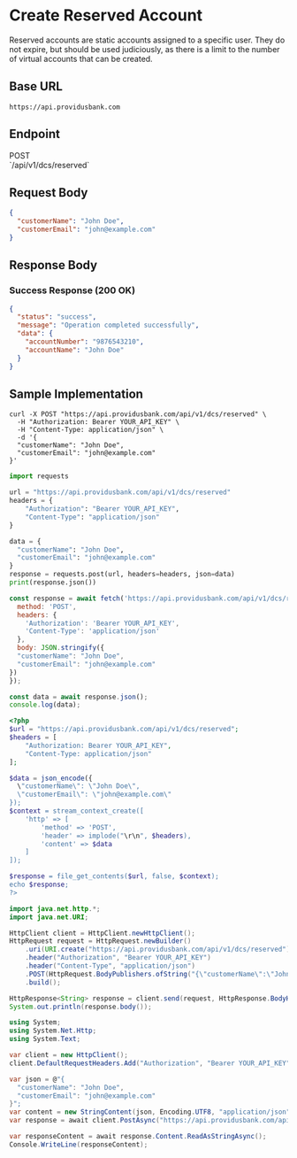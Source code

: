 # Create Reserved Account

Reserved accounts are static accounts assigned to a specific user. They do not expire, but should be used judiciously, as there is a limit to the number of virtual accounts that can be created.

## Base URL

```
https://api.providusbank.com
```

## Endpoint

<div class="method post">POST</div> `/api/v1/dcs/reserved`



## Request Body

```json
{
  "customerName": "John Doe",
  "customerEmail": "john@example.com"
}
```


## Response Body

### Success Response (200 OK)

```json
{
  "status": "success",
  "message": "Operation completed successfully",
  "data": {
    "accountNumber": "9876543210",
    "accountName": "John Doe"
  }
}
```

## Sample Implementation

```curl
curl -X POST "https://api.providusbank.com/api/v1/dcs/reserved" \
  -H "Authorization: Bearer YOUR_API_KEY" \
  -H "Content-Type: application/json" \
  -d '{
  "customerName": "John Doe",
  "customerEmail": "john@example.com"
}'
```

```python
import requests

url = "https://api.providusbank.com/api/v1/dcs/reserved"
headers = {
    "Authorization": "Bearer YOUR_API_KEY",
    "Content-Type": "application/json"
}

data = {
  "customerName": "John Doe",
  "customerEmail": "john@example.com"
}
response = requests.post(url, headers=headers, json=data)
print(response.json())
```

```javascript
const response = await fetch('https://api.providusbank.com/api/v1/dcs/reserved', {
  method: 'POST',
  headers: {
    'Authorization': 'Bearer YOUR_API_KEY',
    'Content-Type': 'application/json'
  },
  body: JSON.stringify({
  "customerName": "John Doe",
  "customerEmail": "john@example.com"
})
});

const data = await response.json();
console.log(data);
```

```php
<?php
$url = "https://api.providusbank.com/api/v1/dcs/reserved";
$headers = [
    "Authorization: Bearer YOUR_API_KEY",
    "Content-Type: application/json"
];

$data = json_encode({
  \"customerName\": \"John Doe\",
  \"customerEmail\": \"john@example.com\"
});
$context = stream_context_create([
    'http' => [
        'method' => 'POST',
        'header' => implode("\r\n", $headers),
        'content' => $data
    ]
]);

$response = file_get_contents($url, false, $context);
echo $response;
?>
```

```java
import java.net.http.*;
import java.net.URI;

HttpClient client = HttpClient.newHttpClient();
HttpRequest request = HttpRequest.newBuilder()
    .uri(URI.create("https://api.providusbank.com/api/v1/dcs/reserved"))
    .header("Authorization", "Bearer YOUR_API_KEY")
    .header("Content-Type", "application/json")
    .POST(HttpRequest.BodyPublishers.ofString("{\"customerName\":\"John Doe\",\"customerEmail\":\"john@example.com\"}"))
    .build();

HttpResponse<String> response = client.send(request, HttpResponse.BodyHandlers.ofString());
System.out.println(response.body());
```

```csharp
using System;
using System.Net.Http;
using System.Text;

var client = new HttpClient();
client.DefaultRequestHeaders.Add("Authorization", "Bearer YOUR_API_KEY");

var json = @"{
  "customerName": "John Doe",
  "customerEmail": "john@example.com"
}";
var content = new StringContent(json, Encoding.UTF8, "application/json");
var response = await client.PostAsync("https://api.providusbank.com/api/v1/dcs/reserved", content);

var responseContent = await response.Content.ReadAsStringAsync();
Console.WriteLine(responseContent);
```